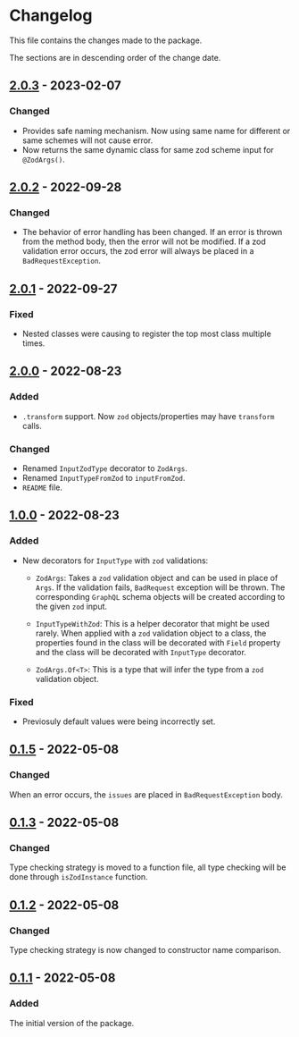 # Changelog
This file contains the changes made to the package.

The sections are in descending order of the change date.

## [2.0.3] - 2023-02-07
### Changed
- Provides safe naming mechanism. Now using same name for different or same
schemes will not cause error.
- Now returns the same dynamic class for same zod scheme input for `@ZodArgs()`.

## [2.0.2] - 2022-09-28
### Changed
- The behavior of error handling has been changed. If an error is thrown from
the method body, then the error will not be modified. If a zod validation
error occurs, the zod error will always be placed in a `BadRequestException`.

## [2.0.1] - 2022-09-27
### Fixed
- Nested classes were causing to register the top most class multiple times.

## [2.0.0] - 2022-08-23
### Added
- `.transform` support. Now `zod` objects/properties may have `transform` calls.

### Changed
- Renamed `InputZodType` decorator to `ZodArgs`.
- Renamed `InputTypeFromZod` to `inputFromZod`.
- `README` file.

## [1.0.0] - 2022-08-23
### Added
- New decorators for `InputType` with `zod` validations:
  - `ZodArgs`: Takes a `zod` validation object and can be used in place of
  `Args`. If the validation fails, `BadRequest` exception will be thrown.
  The corresponding `GraphQL` schema objects will be created according to the
  given `zod` input.

  - `InputTypeWithZod`: This is a helper decorator that might be used rarely.
  When applied with a `zod` validation object to a class, the properties found
  in the class will be decorated with `Field` property and the class will be
  decorated with `InputType` decorator.

  - `ZodArgs.Of<T>`: This is a type that will infer the type from a `zod`
  validation object.

### Fixed
- Previosuly default values were being incorrectly set.

## [0.1.5] - 2022-05-08
### Changed
When an error occurs, the `issues` are placed in `BadRequestException` body.

## [0.1.3] - 2022-05-08
### Changed
Type checking strategy is moved to a function file, all type checking will be
done through `isZodInstance` function.

## [0.1.2] - 2022-05-08
### Changed
Type checking strategy is now changed to constructor name comparison.

## [0.1.1] - 2022-05-08
### Added
The initial version of the package.

[Unreleased]: https://github.com/incetarik/nestjs-graphql-zod/compare/2.0.3...HEAD

[2.0.3]: https://github.com/incetarik/nestjs-graphql-zod/compare/2.0.2...2.0.3
[2.0.2]: https://github.com/incetarik/nestjs-graphql-zod/compare/2.0.1...2.0.2
[2.0.1]: https://github.com/incetarik/nestjs-graphql-zod/compare/2.0.0...2.0.1
[2.0.0]: https://github.com/incetarik/nestjs-graphql-zod/compare/1.0.0...2.0.0
[1.0.0]: https://github.com/incetarik/nestjs-graphql-zod/compare/0.1.5...1.0.0
[0.1.5]: https://github.com/incetarik/nestjs-graphql-zod/compare/0.1.3...0.1.5
[0.1.3]: https://github.com/incetarik/nestjs-graphql-zod/compare/0.1.2...0.1.3
[0.1.2]: https://github.com/incetarik/nestjs-graphql-zod/compare/0.1.1...0.1.2
[0.1.1]: https://github.com/incetarik/nestjs-graphql-zod/releases/tag/0.1.1
